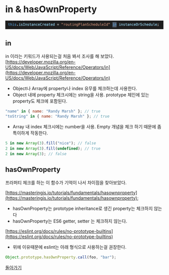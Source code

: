 # in & hasOwnProperty

<img src="./1.png" alt="example-code" style="width:500px;"/>

## in

in 이라는 키워드가 사용되는걸 처음 봐서 조사를 해 보았다.  
[https://developer.mozilla.org/en-US/docs/Web/JavaScript/Reference/Operators/in](https://developer.mozilla.org/en-US/docs/Web/JavaScript/Reference/Operators/in)

- Object나 Array에 property나 index 유무를 체크하는데 사용한다.
- Object 내에 property 체크시에는 string을 사용. prototype 체인에 있는 property도 체크에 포함된다.

```js
"name" in { name: "Randy Marsh" }; // true
"toString" in { name: "Randy Marsh" }; // true
```

- Array 내 index 체크시에는 number을 사용. Empty 개념을 체크 하기 때문에 좀 특이하게 작동한다.

```js
5 in new Array(3).fill("nice"); // false
2 in new Array(3).fill(undefined); // true
2 in new Array(3); // false
```

## hasOwnProperty

프라퍼티 체크를 하는 이 함수가 기억이 나서 차이점을 찾아보았다.

[https://masteringjs.io/tutorials/fundamentals/hasownproperty](https://masteringjs.io/tutorials/fundamentals/hasownproperty);

- hasOwnProperty는 prototype inheritance로 생긴 property는 체크하지 않는다
- hasOwnProperty는 ES6 getter, setter 는 체크하지 않는다.

[https://eslint.org/docs/rules/no-prototype-builtins](https://eslint.org/docs/rules/no-prototype-builtins)

- 위에 이유때문에 eslint는 아래 형식으로 사용하는걸 권장한다.

```js
Object.prototype.hasOwnProperty.call(foo, "bar");
```

[돌아가기](/README.md)
